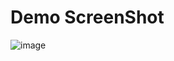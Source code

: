 # Demo ScreenShot

![image](https://github.com/ManishxNinja/Investment-Calculator/assets/126325637/a9e71b38-05d9-43d1-b741-3e4209089854)
